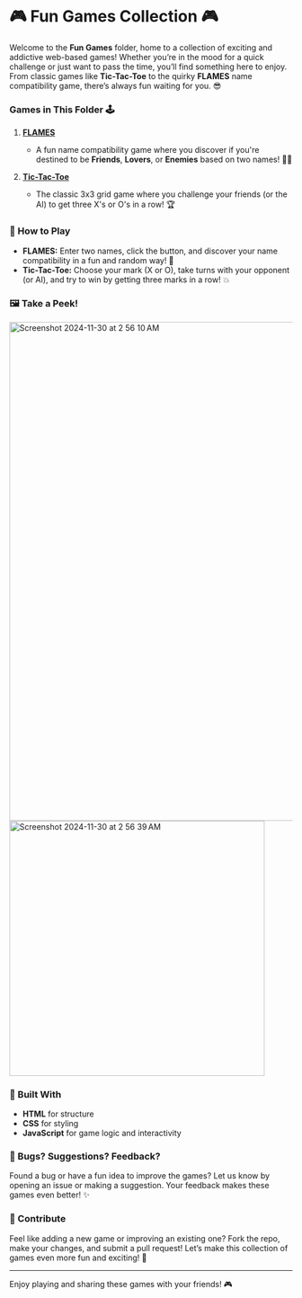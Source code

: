 # 🎮 **Fun Games Collection** 🎮

Welcome to the **Fun Games** folder, home to a collection of exciting and addictive web-based games! Whether you’re in the mood for a quick challenge or just want to pass the time, you’ll find something here to enjoy. From classic games like **Tic-Tac-Toe** to the quirky **FLAMES** name compatibility game, there’s always fun waiting for you. 😎

### Games in This Folder 🕹️

1. **[FLAMES](https://flames-gamma.vercel.app/)**
   - A fun name compatibility game where you discover if you're destined to be **Friends**, **Lovers**, or **Enemies** based on two names! 👫💖

2. **[Tic-Tac-Toe](https://tic-tac-toe-pi-green-85.vercel.app/)**
   - The classic 3x3 grid game where you challenge your friends (or the AI) to get three X's or O's in a row! 🏆

### 🚀 How to Play

- **FLAMES:** Enter two names, click the button, and discover your name compatibility in a fun and random way! 🤩
- **Tic-Tac-Toe:** Choose your mark (X or O), take turns with your opponent (or AI), and try to win by getting three marks in a row! 💥

### 🖼️ Take a Peek!
<img width="888" alt="Screenshot 2024-11-30 at 2 56 10 AM" src="https://github.com/user-attachments/assets/b901bc53-f04b-459c-9cee-94555bd1d595">

<img width="454" alt="Screenshot 2024-11-30 at 2 56 39 AM" src="https://github.com/user-attachments/assets/7cd51282-d3eb-490f-8751-22ccbcd5fb74">

### 🚧 Built With

- **HTML** for structure
- **CSS** for styling
- **JavaScript** for game logic and interactivity

### 🐛 Bugs? Suggestions? Feedback?

Found a bug or have a fun idea to improve the games? Let us know by opening an issue or making a suggestion. Your feedback makes these games even better! ✨

### 🙌 Contribute

Feel like adding a new game or improving an existing one? Fork the repo, make your changes, and submit a pull request! Let’s make this collection of games even more fun and exciting! 🎉

---

Enjoy playing and sharing these games with your friends! 🎮
